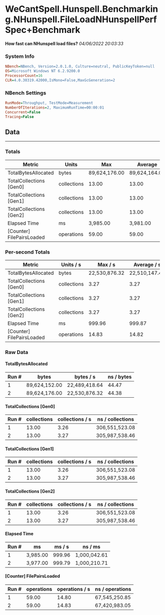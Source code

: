 ﻿# WeCantSpell.Hunspell.Benchmarking.NHunspell.FileLoadNHunspellPerfSpec+Benchmark
__How fast can NHunspell load files?__
_04/06/2022 20:03:33_
### System Info
```ini
NBench=NBench, Version=2.0.1.0, Culture=neutral, PublicKeyToken=null
OS=Microsoft Windows NT 6.2.9200.0
ProcessorCount=16
CLR=4.0.30319.42000,IsMono=False,MaxGcGeneration=2
```

### NBench Settings
```ini
RunMode=Throughput, TestMode=Measurement
NumberOfIterations=2, MaximumRunTime=00:00:01
Concurrent=False
Tracing=False
```

## Data
-------------------

### Totals
|          Metric |           Units |             Max |         Average |             Min |          StdDev |
|---------------- |---------------- |---------------- |---------------- |---------------- |---------------- |
|TotalBytesAllocated |           bytes |   89,624,176.00 |   89,624,164.00 |   89,624,152.00 |           16.97 |
|TotalCollections [Gen0] |     collections |           13.00 |           13.00 |           13.00 |            0.00 |
|TotalCollections [Gen1] |     collections |           13.00 |           13.00 |           13.00 |            0.00 |
|TotalCollections [Gen2] |     collections |           13.00 |           13.00 |           13.00 |            0.00 |
|    Elapsed Time |              ms |        3,985.00 |        3,981.00 |        3,977.00 |            5.66 |
|[Counter] FilePairsLoaded |      operations |           59.00 |           59.00 |           59.00 |            0.00 |

### Per-second Totals
|          Metric |       Units / s |         Max / s |     Average / s |         Min / s |      StdDev / s |
|---------------- |---------------- |---------------- |---------------- |---------------- |---------------- |
|TotalBytesAllocated |           bytes |   22,530,876.32 |   22,510,147.48 |   22,489,418.64 |       29,315.00 |
|TotalCollections [Gen0] |     collections |            3.27 |            3.27 |            3.26 |            0.00 |
|TotalCollections [Gen1] |     collections |            3.27 |            3.27 |            3.26 |            0.00 |
|TotalCollections [Gen2] |     collections |            3.27 |            3.27 |            3.26 |            0.00 |
|    Elapsed Time |              ms |          999.96 |          999.87 |          999.79 |            0.12 |
|[Counter] FilePairsLoaded |      operations |           14.83 |           14.82 |           14.80 |            0.02 |

### Raw Data
#### TotalBytesAllocated
|           Run # |           bytes |       bytes / s |      ns / bytes |
|---------------- |---------------- |---------------- |---------------- |
|               1 |   89,624,152.00 |   22,489,418.64 |           44.47 |
|               2 |   89,624,176.00 |   22,530,876.32 |           44.38 |

#### TotalCollections [Gen0]
|           Run # |     collections | collections / s |ns / collections |
|---------------- |---------------- |---------------- |---------------- |
|               1 |           13.00 |            3.26 |  306,551,523.08 |
|               2 |           13.00 |            3.27 |  305,987,538.46 |

#### TotalCollections [Gen1]
|           Run # |     collections | collections / s |ns / collections |
|---------------- |---------------- |---------------- |---------------- |
|               1 |           13.00 |            3.26 |  306,551,523.08 |
|               2 |           13.00 |            3.27 |  305,987,538.46 |

#### TotalCollections [Gen2]
|           Run # |     collections | collections / s |ns / collections |
|---------------- |---------------- |---------------- |---------------- |
|               1 |           13.00 |            3.26 |  306,551,523.08 |
|               2 |           13.00 |            3.27 |  305,987,538.46 |

#### Elapsed Time
|           Run # |              ms |          ms / s |         ns / ms |
|---------------- |---------------- |---------------- |---------------- |
|               1 |        3,985.00 |          999.96 |    1,000,042.61 |
|               2 |        3,977.00 |          999.79 |    1,000,210.71 |

#### [Counter] FilePairsLoaded
|           Run # |      operations |  operations / s | ns / operations |
|---------------- |---------------- |---------------- |---------------- |
|               1 |           59.00 |           14.80 |   67,545,250.85 |
|               2 |           59.00 |           14.83 |   67,420,983.05 |


